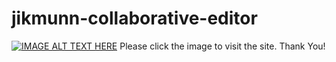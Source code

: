 # jikmunn-collaborative-editor

[![IMAGE ALT TEXT HERE](https://res.cloudinary.com/drlcxykvf/image/upload/v1742501889/banner_juqdju.png)](https://jikmunn-collaborative-editor.vercel.app/sign-in)
Please click the image to visit the site. Thank You!
